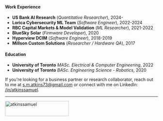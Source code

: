 #### Work Experience

- **US Bank AI Research** (*Quantitative Researcher*), 2024-
- **Lorica Cybersecurity ML Team** (*Software Engineer*), 2022-2024
- **RBC Capital Markets & Model Validation** (*ML Researcher*), 2021-2022
- **BlueSky Solar** (*Firmware Developer*),  2020
- **Hyperview DCIM** (*Software Engineer*), 2018-2019
- **Millson Custom Solutions** (*Researcher / Hardware QA*), 2017

#### Education

- **University of Toronto** *MASc. Electrical & Computer Engineering*, 2022
- **University of Toronto** *BASc. Engineering Science - Robotics*, 2020

If you're looking for a business partner or research collaborator, reach out to me at [s.m.atkins73@gmail.com](mailto:s.m.atkins73@gmail.com) or connect with me on LinkedIn: [/in/atkinssamuel](https://www.linkedin.com/in/atkinssamuel/). 

<hr>

<p><a href="https://www.buymeacoffee.com/atkinssamuel"> <img align="left" src="https://cdn.buymeacoffee.com/buttons/v2/default-yellow.png" height="50" width="210" alt="atkinssamuel" /></a></p><br><br>
